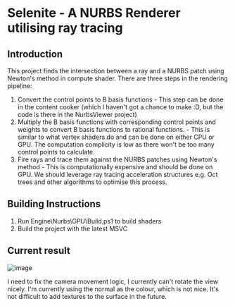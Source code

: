 # Selenite - A NURBS Renderer utilising ray tracing

## Introduction
This project finds the intersection between a ray and a NURBS patch using Newton's method in compute shader. There are three steps in the rendering pipeline:
1) Convert the control points to B basis functions - This step can be done in the content cooker (which I haven't got a chance to make :D, but the code is there in the NurbsViewer project)
2) Multiply the B basis functions with corresponding control points and weights to convert B basis functions to rational functions. - This is similar to what vertex shaders do and can be done on either CPU or GPU. The computation complicity is low as there won't be too many control points to calculate.
3) Fire rays and trace them against the NURBS patches using Newton's method - This is computationally expensive and should be done on GPU. We should leverage ray tracing acceleration structures e.g. Oct trees and other algorithms to optimise this process.

## Building Instructions
1) Run Engine\Nurbs\GPU\Build.ps1 to build shaders
2) Build the project with the latest MSVC

## Current result
![image](https://github.com/a1q123456/Selenite/assets/1059544/8ebc709e-4341-4594-bcec-724278c14eb1)

I need to fix the camera movement logic, I currently can't rotate the view nicely.
I'm currently using the normal as the colour, which is not nice. It's not difficult to add textures to the surface in the future.

